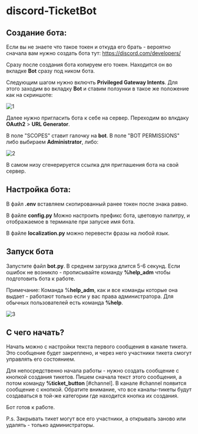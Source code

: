 # discord-TicketBot

## Создание бота:
Если вы не знаете что такое токен и откуда его брать - вероятно сначала вам нужно создать бота тут: https://discord.com/developers/

Сразу после создания бота копируем его токен. Находится он во вкладке **Bot** сразу под ником бота.

Следующим шагом нужно включть **Privileged Gateway Intents**.
Для этого заходим во вкладку **Bot** и ставим ползунки в такое же положение как на скриншоте:

![1](https://user-images.githubusercontent.com/87133177/164997921-7ca8e24c-3f4a-4083-9314-4a1f53a032c9.jpg)

Далее нужно пригласить бота к себе на сервер.
Переходим во влкдаку **OAuth2** > **URL Generator**.

В поле "SCOPES" ставит галочку на **bot**.
В поле "BOT PERMISSIONS" либо выбираем **Administrator**, либо:

![2](https://user-images.githubusercontent.com/87133177/164997944-415134f4-e1b2-472a-b3ef-7eaf0f87ac16.jpg)

В самом низу сгенерируется ссылка для приглашения бота на свой сервер.

## Настройка бота:

В файл **.env** вставляем скопированный ранее токен после знака равно.

В файле **config.py** Можно настроить префикс бота, цветовую палитру, и отображаемое в терминале при запуске имя бота.

В файле **localization.py** можно перевести фразы на любой язык.

## Запуск бота

Запустите файл **bot.py**. В среднем загрузка длится 5-6 секунд.
Если ошибок не возникло - прописывайте команду **%help_adm** чтобы подготовить бота к работе.

Примечание: Команда %**help_adm**, как и все команды которые она выдает - работают только если у вас права администратора.
Для обычных пользователей есть команда **%help**.

![3](https://user-images.githubusercontent.com/87133177/164998400-fbb47664-73d0-4c17-9205-b286938510e6.jpg)

## С чего начать?

Начать можно с настройки текста первого сообщения в канале тикета. Это сообщение будет закреплено, и через него участники тикета смогут управлять его состоянием.

Для непосредственно начала работы - нужно создать сообщение с кнопкой создания тикетов.
Пишем сначала текст этого сообщения, а потом команду **%ticket_button** [#channel].
В канале #channel появится сообщение с кнопкой. Обратите внимание, что все каналы-тикеты будут создаваться в той-же категории где находится кнопка их создания.

Бот готов к работе.

P.s. Закрывать тикет могут все его участники, а открывать заново или удалять - только администраторы.
